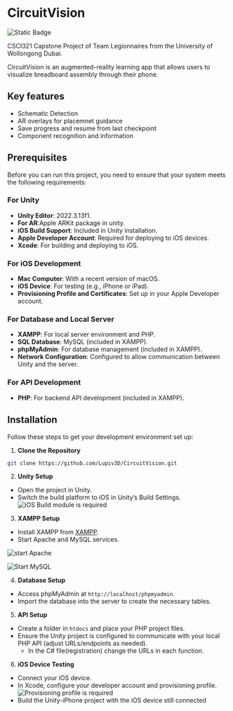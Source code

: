# CircuitVision
 ![Static Badge](https://img.shields.io/badge/UOWD-CSIT%20321%20final%20project-blue)

CSCI321 Capstone Project of Team Legionnaires from the University of Wollongong Dubai.


CircuitVision is an augmented-reality learning app that allows users to visualize breadboard assembly through their phone.

## Key features
- Schematic Detection
- AR overlays for placemnet guidance
- Save progress and resume from last checkpoint
- Component recognition and information

## Prerequisites
Before you can run this project, you need to ensure that your system meets the following requirements:

### For Unity
- **Unity Editor**: 2022.3.13f1.
- **For AR**:Apple ARKit package in unity. 
- **iOS Build Support**: Included in Unity installation.
- **Apple Developer Account**: Required for deploying to iOS devices.
- **Xcode**: For building and deploying to iOS.

### For iOS Development
- **Mac Computer**: With a recent version of macOS.
- **iOS Device**: For testing (e.g., iPhone or iPad).
- **Provisioning Profile and Certificates**: Set up in your Apple Developer account.

### For Database and Local Server
- **XAMPP**: For local server environment and PHP.
- **SQL Database**: MySQL (included in XAMPP).
- **phpMyAdmin**: For database management (included in XAMPP).
- **Network Configuration**: Configured to allow communication between Unity and the server.

### For API Development
- **PHP**: For backend API development (included in XAMPP).

## Installation
Follow these steps to get your development environment set up:

1. **Clone the Repository**
```bash
git clone https://github.com/Lupiv3D/CircuitVision.git
```
2. **Unity Setup**
- Open the project in Unity.
- Switch the build platform to iOS in Unity’s Build Settings.
![iOS Build module is required](https://i.postimg.cc/76FQTpcK/Sw-itch-to-i-OS-Build.png)

3. **XAMPP Setup**
- Install XAMPP from [XAMPP](https://www.apachefriends.org/index.html).
- Start Apache and MySQL services.

  
![start Apache](https://github.com/Lupiv3D/CircuitVision/assets/118269650/e187f9b2-d491-4a72-a8c1-2461fb07fdd7)

![Start MySQL](https://github.com/Lupiv3D/CircuitVision/assets/118269650/8f905408-495a-4315-a6c2-9287ad233e58)

4. **Database Setup**
- Access phpMyAdmin at `http://localhost/phpmyadmin`.
- Import the database into the server to create the necessary tables.

5. **API Setup**
- Create a folder in `htdocs` and place your PHP project files.
- Ensure the Unity project is configured to communicate with your local PHP API (adjust URLs/endpoints as needed).
  - In the C# file(registration) change the URLs in each function.

6. **iOS Device Testing**
- Connect your iOS device.
- In Xcode, configure your developer account and provisioning profile.
![Provisioning profile is required](https://i.postimg.cc/gjrknLCV/xcode-Build.png)
- Build the Unity-iPhone project with the iOS device still connected



